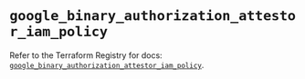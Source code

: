 # `google_binary_authorization_attestor_iam_policy`

Refer to the Terraform Registry for docs: [`google_binary_authorization_attestor_iam_policy`](https://registry.terraform.io/providers/hashicorp/google-beta/5.38.0/docs/resources/google_binary_authorization_attestor_iam_policy).
